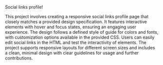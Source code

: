 

Social links profile!

This project involves creating a responsive social links profile page that closely matches a provided design specification. It features interactive elements with hover and focus states, ensuring an engaging user experience. The design follows a defined style of guide for colors and fonts, with customization options available in the provided CSS. Users can easily edit social links in the HTML and test the interactivity of elements. The project supports responsive layouts for different screen sizes and includes a clean, minimal design with clear guidelines for usage and further contributions.  
